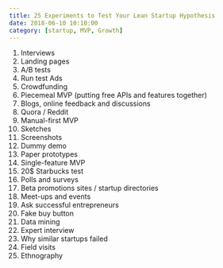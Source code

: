 ```yaml
---
title: 25 Experiments to Test Your Lean Startup Hypothesis
date: 2018-06-10 10:10:00
category: [startup, MVP, Growth]
---
```


1.	Interviews
2.	Landing pages
3.	A/B tests
4.	Run test Ads
5.	Crowdfunding
6.	Piecemeal MVP (putting free APIs and features together)
7.	Blogs, online feedback and discussions
8.	Quora / Reddit
9.	Manual-first MVP
10.	Sketches
11.	Screenshots
12.	Dummy demo
13.	Paper prototypes
14.	Single-feature MVP
15.	20$ Starbucks test
16.	Polls and surveys
17.	Beta promotions sites / startup directories
18.	Meet-ups and events
19.	Ask successful entrepreneurs
20.	Fake buy button
21.	Data mining
22.	Expert interview
23.	Why similar startups failed
24.	Field visits
25.	Ethnography
